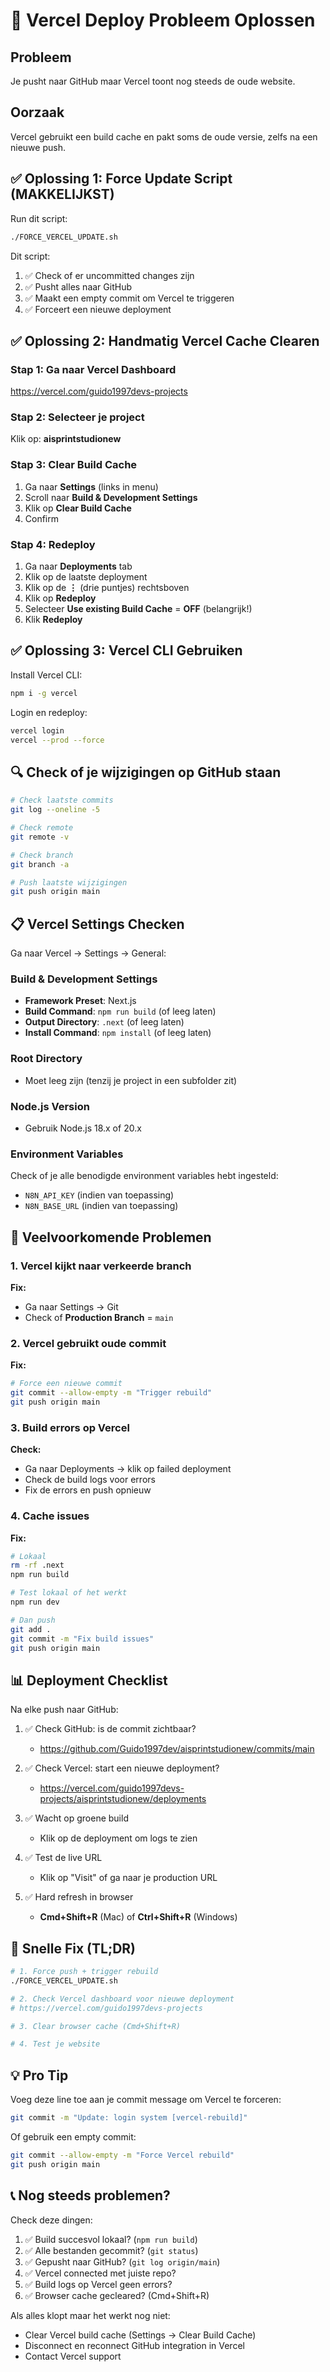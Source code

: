 # 🔧 Vercel Deploy Probleem Oplossen

## Probleem
Je pusht naar GitHub maar Vercel toont nog steeds de oude website.

## Oorzaak
Vercel gebruikt een build cache en pakt soms de oude versie, zelfs na een nieuwe push.

## ✅ Oplossing 1: Force Update Script (MAKKELIJKST)

Run dit script:
```bash
./FORCE_VERCEL_UPDATE.sh
```

Dit script:
1. ✅ Check of er uncommitted changes zijn
2. ✅ Pusht alles naar GitHub
3. ✅ Maakt een empty commit om Vercel te triggeren
4. ✅ Forceert een nieuwe deployment

## ✅ Oplossing 2: Handmatig Vercel Cache Clearen

### Stap 1: Ga naar Vercel Dashboard
https://vercel.com/guido1997devs-projects

### Stap 2: Selecteer je project
Klik op: **aisprintstudionew**

### Stap 3: Clear Build Cache
1. Ga naar **Settings** (links in menu)
2. Scroll naar **Build & Development Settings**
3. Klik op **Clear Build Cache**
4. Confirm

### Stap 4: Redeploy
1. Ga naar **Deployments** tab
2. Klik op de laatste deployment
3. Klik op de **⋮** (drie puntjes) rechtsboven
4. Klik op **Redeploy**
5. Selecteer **Use existing Build Cache** = **OFF** (belangrijk!)
6. Klik **Redeploy**

## ✅ Oplossing 3: Vercel CLI Gebruiken

Install Vercel CLI:
```bash
npm i -g vercel
```

Login en redeploy:
```bash
vercel login
vercel --prod --force
```

## 🔍 Check of je wijzigingen op GitHub staan

```bash
# Check laatste commits
git log --oneline -5

# Check remote
git remote -v

# Check branch
git branch -a

# Push laatste wijzigingen
git push origin main
```

## 📋 Vercel Settings Checken

Ga naar Vercel → Settings → General:

### Build & Development Settings
- **Framework Preset**: Next.js
- **Build Command**: `npm run build` (of leeg laten)
- **Output Directory**: `.next` (of leeg laten)
- **Install Command**: `npm install` (of leeg laten)

### Root Directory
- Moet leeg zijn (tenzij je project in een subfolder zit)

### Node.js Version
- Gebruik Node.js 18.x of 20.x

### Environment Variables
Check of je alle benodigde environment variables hebt ingesteld:
- `N8N_API_KEY` (indien van toepassing)
- `N8N_BASE_URL` (indien van toepassing)

## 🚨 Veelvoorkomende Problemen

### 1. Vercel kijkt naar verkeerde branch
**Fix:**
- Ga naar Settings → Git
- Check of **Production Branch** = `main`

### 2. Vercel gebruikt oude commit
**Fix:**
```bash
# Force een nieuwe commit
git commit --allow-empty -m "Trigger rebuild"
git push origin main
```

### 3. Build errors op Vercel
**Check:**
- Ga naar Deployments → klik op failed deployment
- Check de build logs voor errors
- Fix de errors en push opnieuw

### 4. Cache issues
**Fix:**
```bash
# Lokaal
rm -rf .next
npm run build

# Test lokaal of het werkt
npm run dev

# Dan push
git add .
git commit -m "Fix build issues"
git push origin main
```

## 📊 Deployment Checklist

Na elke push naar GitHub:

1. ✅ Check GitHub: is de commit zichtbaar?
   - https://github.com/Guido1997dev/aisprintstudionew/commits/main

2. ✅ Check Vercel: start een nieuwe deployment?
   - https://vercel.com/guido1997devs-projects/aisprintstudionew/deployments

3. ✅ Wacht op groene build
   - Klik op de deployment om logs te zien

4. ✅ Test de live URL
   - Klik op "Visit" of ga naar je production URL

5. ✅ Hard refresh in browser
   - **Cmd+Shift+R** (Mac) of **Ctrl+Shift+R** (Windows)

## 🎯 Snelle Fix (TL;DR)

```bash
# 1. Force push + trigger rebuild
./FORCE_VERCEL_UPDATE.sh

# 2. Check Vercel dashboard voor nieuwe deployment
# https://vercel.com/guido1997devs-projects

# 3. Clear browser cache (Cmd+Shift+R)

# 4. Test je website
```

## 💡 Pro Tip

Voeg deze line toe aan je commit message om Vercel te forceren:
```bash
git commit -m "Update: login system [vercel-rebuild]"
```

Of gebruik een empty commit:
```bash
git commit --allow-empty -m "Force Vercel rebuild"
git push origin main
```

## 📞 Nog steeds problemen?

Check deze dingen:
1. ✅ Build succesvol lokaal? (`npm run build`)
2. ✅ Alle bestanden gecommit? (`git status`)
3. ✅ Gepusht naar GitHub? (`git log origin/main`)
4. ✅ Vercel connected met juiste repo?
5. ✅ Build logs op Vercel geen errors?
6. ✅ Browser cache gecleared? (Cmd+Shift+R)

Als alles klopt maar het werkt nog niet:
- Clear Vercel build cache (Settings → Clear Build Cache)
- Disconnect en reconnect GitHub integration in Vercel
- Contact Vercel support

